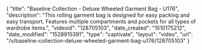 {
    "title": "Baseline Collection - Deluxe Wheeled Garment Bag - U176",
    "description": "This rolling garment bag is designed for easy packing and easy transport. Features multiple compartments and pockets for all types of wardrobe items.",
    "videoid": "128705103",
    "date_created": "1510175212",
    "date_modified": "1528915391",
    "type": "captivate",
    "layout": "video",
    "url": "\/v\/baseline-collection-deluxe-wheeled-garment-bag-u176\/128705103"
}